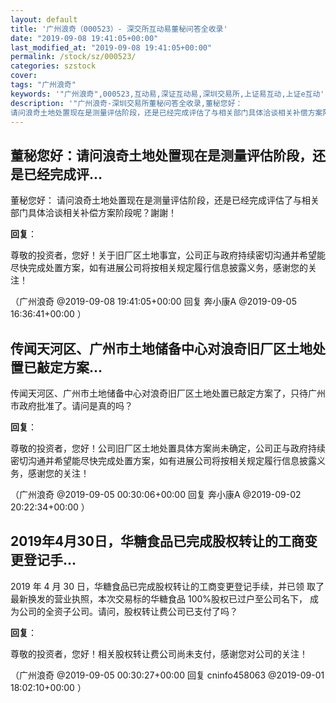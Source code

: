 ```yaml
---
layout: default
title: '广州浪奇（000523）- 深交所互动易董秘问答全收录'
date: "2019-09-08 19:41:05+00:00"
last_modified_at: "2019-09-08 19:41:05+00:00"
permalink: /stock/sz/000523/
categories: szstock
cover: 
tags: "广州浪奇"
keywords: '"广州浪奇",000523,互动易,深证互动易,深圳交易所,上证易互动,上证e互动'
description: '"广州浪奇-深圳交易所董秘问答全收录,董秘您好：
请问浪奇土地处置现在是测量评估阶段，还是已经完成评估了与相关部门具体洽谈相关补偿方案阶段呢？謝謝！"'
---
```


## 董秘您好：请问浪奇土地处置现在是测量评估阶段，还是已经完成评...

董秘您好：
请问浪奇土地处置现在是测量评估阶段，还是已经完成评估了与相关部门具体洽谈相关补偿方案阶段呢？謝謝！

**回复**：

尊敬的投资者，您好！关于旧厂区土地事宜，公司正与政府持续密切沟通并希望能尽快完成处置方案，如有进展公司将按相关规定履行信息披露义务，感谢您的关注！ 

（广州浪奇  @2019-09-08 19:41:05+00:00 回复 奔小康A  @2019-09-05 16:36:41+00:00 ）

## 传闻天河区、广州市土地储备中心对浪奇旧厂区土地处置已敲定方案...

传闻天河区、广州市土地储备中心对浪奇旧厂区土地处置已敲定方案了，只待广州市政府批准了。请问是真的吗？

**回复**：

尊敬的投资者，您好！公司旧厂区土地处置具体方案尚未确定，公司正与政府持续密切沟通并希望能尽快完成处置方案，如有进展公司将按相关规定履行信息披露义务，感谢您的关注！ 

（广州浪奇  @2019-09-05 00:30:06+00:00 回复 奔小康A  @2019-09-02 20:22:34+00:00 ）

## 2019年4月30日，华糖食品已完成股权转让的工商变更登记手...

2019 年 4 月 30 日，华糖食品已完成股权转让的工商变更登记手续，并已领
取了最新换发的营业执照，本次交易标的华糖食品 100%股权已过户至公司名下，
成为公司的全资子公司。请问，股权转让费公司已支付了吗？

**回复**：

尊敬的投资者，您好！相关股权转让费公司尚未支付，感谢您对公司的关注！ 

（广州浪奇  @2019-09-05 00:30:27+00:00 回复 cninfo458063  @2019-09-01 18:02:10+00:00 ）


